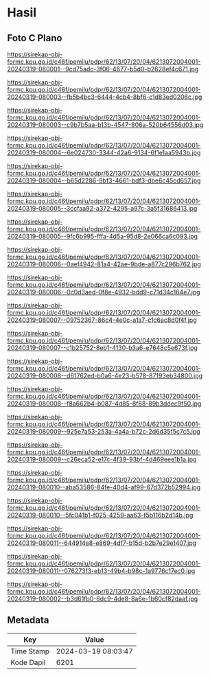# Hasil

## Foto C Plano

https://sirekap-obj-formc.kpu.go.id/c46f/pemilu/pdpr/62/13/07/20/04/6213072004001-20240319-080001--9cd75adc-3f06-4677-b5d0-b2628ef4c671.jpg

https://sirekap-obj-formc.kpu.go.id/c46f/pemilu/pdpr/62/13/07/20/04/6213072004001-20240319-080003--fb5b4bc3-6444-4cb4-8bf6-c1d83ed0206c.jpg

https://sirekap-obj-formc.kpu.go.id/c46f/pemilu/pdpr/62/13/07/20/04/6213072004001-20240319-080003--c9b7b5aa-b13b-4547-806a-520b64556d03.jpg

https://sirekap-obj-formc.kpu.go.id/c46f/pemilu/pdpr/62/13/07/20/04/6213072004001-20240319-080004--6e024730-3344-42a6-9134-6f1e1aa5943b.jpg

https://sirekap-obj-formc.kpu.go.id/c46f/pemilu/pdpr/62/13/07/20/04/6213072004001-20240319-080004--b65d2286-9bf3-4661-bdf3-dbe6c45cd657.jpg

https://sirekap-obj-formc.kpu.go.id/c46f/pemilu/pdpr/62/13/07/20/04/6213072004001-20240319-080005--3ccfaa92-a372-4295-a97c-3a5f31686413.jpg

https://sirekap-obj-formc.kpu.go.id/c46f/pemilu/pdpr/62/13/07/20/04/6213072004001-20240319-080005--9fc6b995-fffa-4d5a-95d8-2e066ca6c093.jpg

https://sirekap-obj-formc.kpu.go.id/c46f/pemilu/pdpr/62/13/07/20/04/6213072004001-20240319-080006--0aef4942-81a4-42ae-9bde-a877c296b762.jpg

https://sirekap-obj-formc.kpu.go.id/c46f/pemilu/pdpr/62/13/07/20/04/6213072004001-20240319-080006--0c0d3aed-0f8e-4932-bdd9-c71d34c164e7.jpg

https://sirekap-obj-formc.kpu.go.id/c46f/pemilu/pdpr/62/13/07/20/04/6213072004001-20240319-080007--09752367-86c4-4e0c-a1a7-c1c6ac8d0f4f.jpg

https://sirekap-obj-formc.kpu.go.id/c46f/pemilu/pdpr/62/13/07/20/04/6213072004001-20240319-080007--c1b25752-8eb1-4130-b3a6-e7648c5e673f.jpg

https://sirekap-obj-formc.kpu.go.id/c46f/pemilu/pdpr/62/13/07/20/04/6213072004001-20240319-080008--d61762ed-b0a6-4e23-b578-87193eb34800.jpg

https://sirekap-obj-formc.kpu.go.id/c46f/pemilu/pdpr/62/13/07/20/04/6213072004001-20240319-080008--f8a662b4-b087-4d85-8f88-89b3ddec9f50.jpg

https://sirekap-obj-formc.kpu.go.id/c46f/pemilu/pdpr/62/13/07/20/04/6213072004001-20240319-080009--925e7a53-253a-4a4a-b72c-2d6d35f5c7c5.jpg

https://sirekap-obj-formc.kpu.go.id/c46f/pemilu/pdpr/62/13/07/20/04/6213072004001-20240319-080009--c26eca52-e17c-4f39-93bf-4d469eee1b1a.jpg

https://sirekap-obj-formc.kpu.go.id/c46f/pemilu/pdpr/62/13/07/20/04/6213072004001-20240319-080010--aba53586-84fe-40d4-af99-67d372b52994.jpg

https://sirekap-obj-formc.kpu.go.id/c46f/pemilu/pdpr/62/13/07/20/04/6213072004001-20240319-080010--5fc041b1-f025-4259-aa63-f5b116b2d14b.jpg

https://sirekap-obj-formc.kpu.go.id/c46f/pemilu/pdpr/62/13/07/20/04/6213072004001-20240319-080011--644914e8-e869-4df7-b15d-b2b7e29e1407.jpg

https://sirekap-obj-formc.kpu.go.id/c46f/pemilu/pdpr/62/13/07/20/04/6213072004001-20240319-080011--076273f3-eb13-49b4-b98c-1a9776c17ec0.jpg

https://sirekap-obj-formc.kpu.go.id/c46f/pemilu/pdpr/62/13/07/20/04/6213072004001-20240319-080002--b3d61fb0-6dc9-4de8-8a6e-1b60cf82daaf.jpg


## Metadata

| Key        | Value               |
| ---------- | ------------------- |
| Time Stamp | 2024-03-19 08:03:47 |
| Kode Dapil | 6201                |



